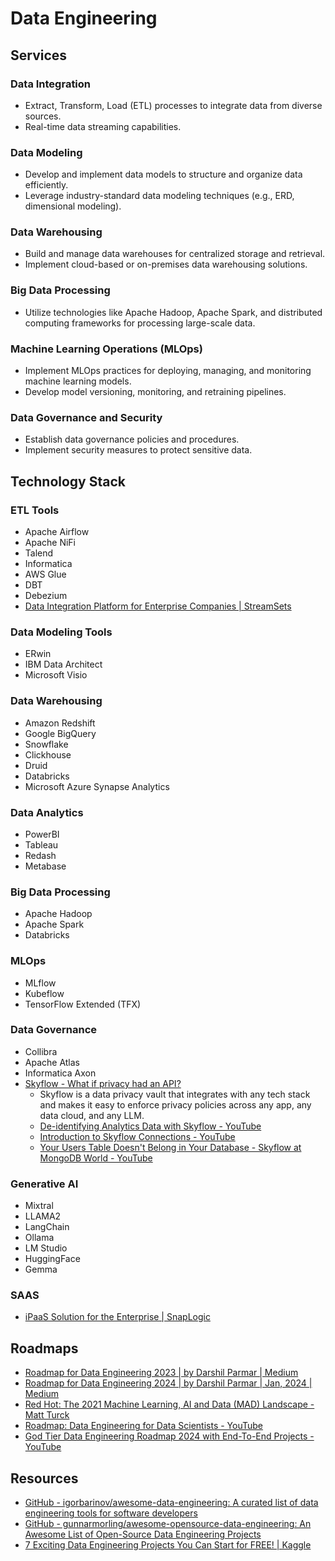# Data Engineering

## Services

### Data Integration

- Extract, Transform, Load (ETL) processes to integrate data from diverse sources.
- Real-time data streaming capabilities.

### Data Modeling

- Develop and implement data models to structure and organize data efficiently.
- Leverage industry-standard data modeling techniques (e.g., ERD, dimensional modeling).

### Data Warehousing

- Build and manage data warehouses for centralized storage and retrieval.
- Implement cloud-based or on-premises data warehousing solutions.

### Big Data Processing

- Utilize technologies like Apache Hadoop, Apache Spark, and distributed computing frameworks for processing large-scale data.

### Machine Learning Operations (MLOps)

- Implement MLOps practices for deploying, managing, and monitoring machine learning models.
- Develop model versioning, monitoring, and retraining pipelines.

### Data Governance and Security

- Establish data governance policies and procedures.
- Implement security measures to protect sensitive data.

## Technology Stack

### ETL Tools

- Apache Airflow
- Apache NiFi
- Talend
- Informatica
- AWS Glue
- DBT
- Debezium
- [Data Integration Platform for Enterprise Companies | StreamSets](https://streamsets.com/)

### Data Modeling Tools

- ERwin
- IBM Data Architect
- Microsoft Visio

### Data Warehousing

- Amazon Redshift
- Google BigQuery
- Snowflake
- Clickhouse
- Druid
- Databricks
- Microsoft Azure Synapse Analytics

### Data Analytics

- PowerBI
- Tableau
- Redash
- Metabase

### Big Data Processing

- Apache Hadoop
- Apache Spark
- Databricks

### MLOps

- MLflow
- Kubeflow
- TensorFlow Extended (TFX)

### Data Governance

- Collibra
- Apache Atlas
- Informatica Axon
- [Skyflow - What if privacy had an API?](https://www.skyflow.com/)
   	- Skyflow is a data privacy vault that integrates with any tech stack and makes it easy to enforce privacy policies across any app, any data cloud, and any LLM.
   	- [De-identifying Analytics Data with Skyflow - YouTube](https://www.youtube.com/watch?v=XyX-zb6D8_M)
   	- [Introduction to Skyflow Connections - YouTube](https://www.youtube.com/watch?v=-fFjlRMcofg)
   	- [Your Users Table Doesn't Belong in Your Database - Skyflow at MongoDB World - YouTube](https://www.youtube.com/watch?v=-YCfZKYBldo)

### Generative AI

- Mixtral
- LLAMA2
- LangChain
- Ollama
- LM Studio
- HuggingFace
- Gemma

### SAAS

- [iPaaS Solution for the Enterprise | SnapLogic](https://www.snaplogic.com/)

## Roadmaps

- [Roadmap for Data Engineering 2023 | by Darshil Parmar | Medium](https://medium.com/@darshilp/roadmap-for-data-engineering-2023-13f62f85d866)
- [Roadmap for Data Engineering 2024 | by Darshil Parmar | Jan, 2024 | Medium](https://medium.com/@darshilp/roadmap-for-data-engineering-2024-af7ea4ead400)
- [Red Hot: The 2021 Machine Learning, AI and Data (MAD) Landscape - Matt Turck](https://mattturck.com/data2021/)
- [Roadmap: Data Engineering for Data Scientists - YouTube](https://www.youtube.com/watch?v=fusLAtA1Eu4&ab_channel=AndreasKretz)
- [God Tier Data Engineering Roadmap 2024 with End-To-End Projects - YouTube](https://www.youtube.com/watch?v=HxdoBLc5_Qc&ab_channel=DarshilParmar)

## Resources

- [GitHub - igorbarinov/awesome-data-engineering: A curated list of data engineering tools for software developers](https://github.com/igorbarinov/awesome-data-engineering)
- [GitHub - gunnarmorling/awesome-opensource-data-engineering: An Awesome List of Open-Source Data Engineering Projects](https://github.com/gunnarmorling/awesome-opensource-data-engineering)
- [7 Exciting Data Engineering Projects You Can Start for FREE! | Kaggle](https://www.kaggle.com/discussions/general/446167)
